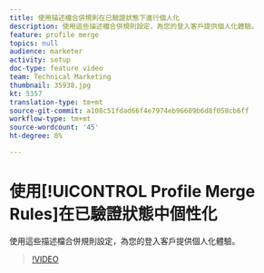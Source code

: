 ```yaml
---
title: 使用描述檔合併規則在已驗證狀態下進行個人化
description: 使用這些描述檔合併規則設定，為您的登入客戶提供個人化體驗。
feature: profile merge
topics: null
audience: marketer
activity: setup
doc-type: feature video
team: Technical Marketing
thumbnail: 35938.jpg
kt: 5357
translation-type: tm+mt
source-git-commit: a108c51fdad66f4e7974eb96609b6d8f058cb6ff
workflow-type: tm+mt
source-wordcount: '45'
ht-degree: 0%

---
```



# 使用[!UICONTROL Profile Merge Rules]在已驗證狀態中個性化

使用這些描述檔合併規則設定，為您的登入客戶提供個人化體驗。

>[!VIDEO](https://video.tv.adobe.com/v/35938/?quality=12&learn=on)
